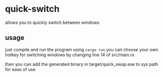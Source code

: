 # quick-switch
allows you to quickly switch between windows

## usage 
just compile and run the program using ```cargo run```
you can choose your own hotkey for switching windows by changing line 14 of src/main.rs

then you can add the generated binary in target/quick_swap.exe to sys path for ease of use
